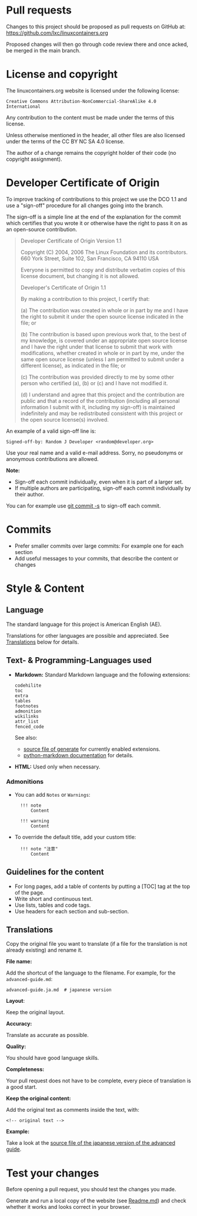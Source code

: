 # Pull requests

Changes to this project should be proposed as pull requests on GitHub
at: https://github.com/lxc/linuxcontainers.org

Proposed changes will then go through code review there and once acked,
be merged in the main branch.


# License and copyright

The linuxcontainers.org website is licensed under the following license:

    Creative Commons Attribution-NonCommercial-ShareAlike 4.0 International

Any contribution to the content must be made under the terms of this license.


Unless otherwise mentioned in the header, all other files are also
licensed under the terms of the CC BY NC SA 4.0 license.


The author of a change remains the copyright holder of their code
(no copyright assignment).


# Developer Certificate of Origin

To improve tracking of contributions to this project we use the DCO 1.1
and use a "sign-off" procedure for all changes going into the branch.

The sign-off is a simple line at the end of the explanation for the
commit which certifies that you wrote it or otherwise have the right
to pass it on as an open-source contribution.


> Developer Certificate of Origin
> Version 1.1
>
> Copyright (C) 2004, 2006 The Linux Foundation and its contributors.
> 660 York Street, Suite 102,
> San Francisco, CA 94110 USA
>
> Everyone is permitted to copy and distribute verbatim copies of this
> license document, but changing it is not allowed.
>
> Developer's Certificate of Origin 1.1
>
> By making a contribution to this project, I certify that:
>
> (a) The contribution was created in whole or in part by me and I
>     have the right to submit it under the open source license
>     indicated in the file; or
>
> (b) The contribution is based upon previous work that, to the best
>     of my knowledge, is covered under an appropriate open source
>     license and I have the right under that license to submit that
>     work with modifications, whether created in whole or in part
>     by me, under the same open source license (unless I am
>     permitted to submit under a different license), as indicated
>     in the file; or
>
> (c) The contribution was provided directly to me by some other
>     person who certified (a), (b) or (c) and I have not modified
>     it.
>
> (d) I understand and agree that this project and the contribution
>     are public and that a record of the contribution (including all
>     personal information I submit with it, including my sign-off) is
>     maintained indefinitely and may be redistributed consistent with
>     this project or the open source license(s) involved.

An example of a valid sign-off line is:

    Signed-off-by: Random J Developer <random@developer.org>

Use your real name and a valid e-mail address.
Sorry, no pseudonyms or anonymous contributions are allowed.

**Note:**
* Sign-off each commit individually, even when it is part of a larger set.
* If multiple authors are participating, sign-off each commit individually by their author.

You can for example use [git commit -s](https://www.git-scm.com/docs/git-commit#Documentation/git-commit.txt--s) to sign-off each commit.

# Commits

* Prefer smaller commits over large commits: For example one for each section
* Add useful messages to your commits, that describe the content or changes

# Style & Content

## Language

The standard language for this project is American English (AE).

Translations for other languages are possible and appreciated. See [Translations](CONTRIBUTING.md#translations) below for details.

## Text- & Programming-Languages used

* **Markdown:**
  Standard Markdown language and the following extensions:

   ```
   codehilite
   toc
   extra
   tables
   footnotes
   admonition
   wikilinks
   attr_list
   fenced_code
   ```

   See also:

   * [source file of generate](https://github.com/lxc/linuxcontainers.org/blob/master/generate) for currently enabled extensions.
   * [python-markdown documentation](https://python-markdown.github.io/extensions/) for details.

* **HTML:** Used only when necessary.

### Admonitions

* You can add `Notes` or `Warnings`:

  ```
    !!! note
        Content
  ```

  ```
    !!! warning
        Content
  ```

* To override the default title, add your custom title:

  ```
    !!! note "注意"
        Content
  ```

## Guidelines for the content

* For long pages, add a table of contents by putting a [TOC] tag at the top of the page.
* Write short and continuous text.
* Use lists, tables and code tags.
* Use headers for each section and sub-section.

## Translations

Copy the original file you want to translate (if a file for the translation is not already existing) and rename it.

**File name:**

Add the shortcut of the language to the filename.
For example, for the `advanced-guide.md`:

    advanced-guide.ja.md  # japanese version

**Layout**:

Keep the original layout.

**Accuracy:**

Translate as accurate as possible.

**Quality:**

You should have good language skills.

**Completeness:**

Your pull request does not have to be complete, every piece of translation is a good start.

**Keep the original content:**

Add the original text as comments inside the text, with:

`<!-- original text -->`

**Example:**

Take a look at the [source file of the japanese version of the advanced guide](https://raw.githubusercontent.com/lxc/linuxcontainers.org/master/content/lxd/advanced-guide.ja.md).

# Test your changes

Before opening a pull request, you should test the changes you made.

Generate and run a local copy of the website (see [Readme.md](README.md)) and check whether it works and looks correct in your browser.
